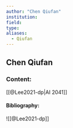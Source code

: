 ```yaml
---
author: "Chen Qiufan"
institution:
field:
type:
aliases:
  - Qiufan
---
```


## Chen Qiufan

### Content:
[[@Lee2021-dp|AI 2041]]

#### Bibliography:

![[@Lee2021-dp]]